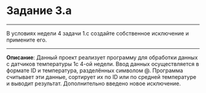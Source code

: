 # Задание 3.a
***
В условиях недели 4 задачи 1.c создайте собственное исключение и примените его.
***

**Описание**: Данный проект реализует программу для обработки данных с датчиков температуры 1с 4-ой недели. Ввод данных осуществляется в формате ID и температура, разделённых символом @. Программа считывает эти данные, сортирует их по ID или по средней температуре и выводит результат. Дополнительно введено новое исключение.
